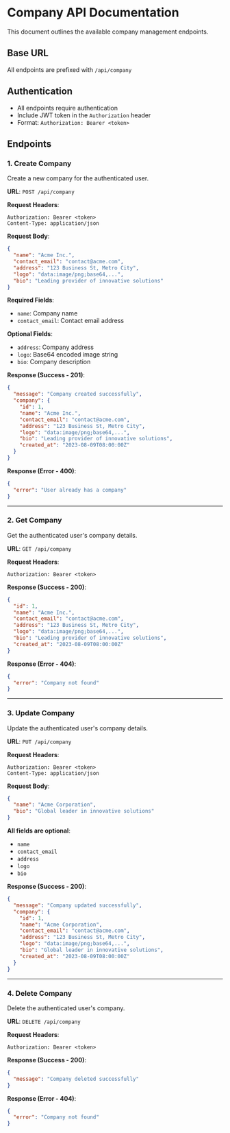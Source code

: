 # Company API Documentation

This document outlines the available company management endpoints.

## Base URL
All endpoints are prefixed with `/api/company`

## Authentication
- All endpoints require authentication
- Include JWT token in the `Authorization` header
- Format: `Authorization: Bearer <token>`

## Endpoints

### 1. Create Company
Create a new company for the authenticated user.

**URL**: `POST /api/company`

**Request Headers**:
```
Authorization: Bearer <token>
Content-Type: application/json
```

**Request Body**:
```json
{
  "name": "Acme Inc.",
  "contact_email": "contact@acme.com",
  "address": "123 Business St, Metro City",
  "logo": "data:image/png;base64,...",
  "bio": "Leading provider of innovative solutions"
}
```

**Required Fields**:
- `name`: Company name
- `contact_email`: Contact email address

**Optional Fields**:
- `address`: Company address
- `logo`: Base64 encoded image string
- `bio`: Company description

**Response (Success - 201)**:
```json
{
  "message": "Company created successfully",
  "company": {
    "id": 1,
    "name": "Acme Inc.",
    "contact_email": "contact@acme.com",
    "address": "123 Business St, Metro City",
    "logo": "data:image/png;base64,...",
    "bio": "Leading provider of innovative solutions",
    "created_at": "2023-08-09T08:00:00Z"
  }
}
```

**Response (Error - 400)**:
```json
{
  "error": "User already has a company"
}
```

---

### 2. Get Company
Get the authenticated user's company details.

**URL**: `GET /api/company`

**Request Headers**:
```
Authorization: Bearer <token>
```

**Response (Success - 200)**:
```json
{
  "id": 1,
  "name": "Acme Inc.",
  "contact_email": "contact@acme.com",
  "address": "123 Business St, Metro City",
  "logo": "data:image/png;base64,...",
  "bio": "Leading provider of innovative solutions",
  "created_at": "2023-08-09T08:00:00Z"
}
```

**Response (Error - 404)**:
```json
{
  "error": "Company not found"
}
```

---

### 3. Update Company
Update the authenticated user's company details.

**URL**: `PUT /api/company`

**Request Headers**:
```
Authorization: Bearer <token>
Content-Type: application/json
```

**Request Body**:
```json
{
  "name": "Acme Corporation",
  "bio": "Global leader in innovative solutions"
}
```

**All fields are optional**:
- `name`
- `contact_email`
- `address`
- `logo`
- `bio`

**Response (Success - 200)**:
```json
{
  "message": "Company updated successfully",
  "company": {
    "id": 1,
    "name": "Acme Corporation",
    "contact_email": "contact@acme.com",
    "address": "123 Business St, Metro City",
    "logo": "data:image/png;base64,...",
    "bio": "Global leader in innovative solutions",
    "created_at": "2023-08-09T08:00:00Z"
  }
}
```

---

### 4. Delete Company
Delete the authenticated user's company.

**URL**: `DELETE /api/company`

**Request Headers**:
```
Authorization: Bearer <token>
```

**Response (Success - 200)**:
```json
{
  "message": "Company deleted successfully"
}
```

**Response (Error - 404)**:
```json
{
  "error": "Company not found"
}
```